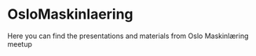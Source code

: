 # OsloMaskinlaering
Here you can find the presentations and materials from Oslo Maskinlæring meetup
